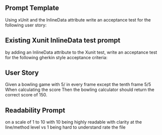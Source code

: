 ## Prompt Template
Using xUnit and the InlineData attribute write an acceptance test for the following user story:
<INSERT USER STORY HERE>


## Existing Xunit InlineData test prompt
by adding an InlineData attribute to the Xunit test, write an acceptance test for the following gherkin style acceptance criteria:


## User Story 

Given a bowling game with 5/ in every frame except the tenth frame 5/5 
When calculating the score
Then the bowling calculator should return the correct score of 150.

## Readability Prompt
on a scale of 1 to 10 with 10 being highly readable with clarity at the line/method level vs 1 being hard to understand rate the <InsertFileName> file